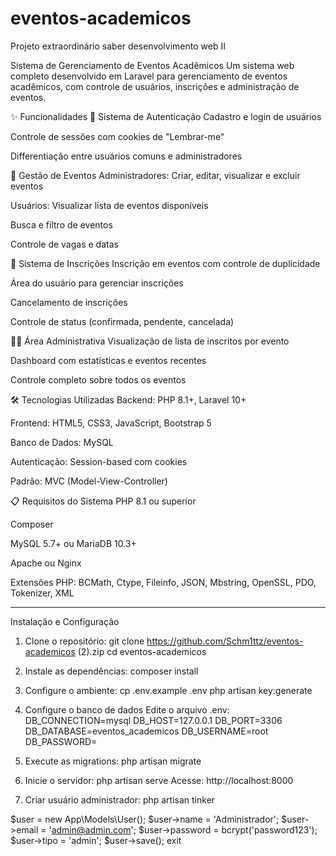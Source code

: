 # eventos-academicos
Projeto extraordinário saber desenvolvimento web II

Sistema de Gerenciamento de Eventos Acadêmicos
Um sistema web completo desenvolvido em Laravel para gerenciamento de eventos acadêmicos, com controle de usuários, inscrições e administração de eventos.

✨ Funcionalidades
👤 Sistema de Autenticação
Cadastro e login de usuários

Controle de sessões com cookies de "Lembrar-me"

Differentiação entre usuários comuns e administradores

🎯 Gestão de Eventos
Administradores: Criar, editar, visualizar e excluir eventos

Usuários: Visualizar lista de eventos disponíveis

Busca e filtro de eventos

Controle de vagas e datas

📝 Sistema de Inscrições
Inscrição em eventos com controle de duplicidade

Área do usuário para gerenciar inscrições

Cancelamento de inscrições

Controle de status (confirmada, pendente, cancelada)

👨‍💼 Área Administrativa
Visualização de lista de inscritos por evento

Dashboard com estatísticas e eventos recentes

Controle completo sobre todos os eventos

🛠️ Tecnologias Utilizadas
Backend: PHP 8.1+, Laravel 10+

Frontend: HTML5, CSS3, JavaScript, Bootstrap 5

Banco de Dados: MySQL

Autenticação: Session-based com cookies

Padrão: MVC (Model-View-Controller)

📋 Requisitos do Sistema
PHP 8.1 ou superior

Composer

MySQL 5.7+ ou MariaDB 10.3+

Apache ou Nginx

Extensões PHP: BCMath, Ctype, Fileinfo, JSON, Mbstring, OpenSSL, PDO, Tokenizer, XML
________________________________________________________________________________________________

Instalação e Configuração
1. Clone o repositório:
git clone https://github.com/Schm1ttz/eventos-academicos (2).zip
cd eventos-academicos


2. Instale as dependências:
composer install


3. Configure o ambiente:
cp .env.example .env
php artisan key:generate


4. Configure o banco de dados
Edite o arquivo .env:
DB_CONNECTION=mysql
DB_HOST=127.0.0.1
DB_PORT=3306
DB_DATABASE=eventos_academicos
DB_USERNAME=root
DB_PASSWORD=


5. Execute as migrations:
php artisan migrate


7. Inicie o servidor:
php artisan serve
Acesse: http://localhost:8000


8. Criar usuário administrador:
php artisan tinker

$user = new App\Models\User();
$user->name = 'Administrador';
$user->email = 'admin@admin.com';
$user->password = bcrypt('password123');
$user->tipo = 'admin';
$user->save();
exit



